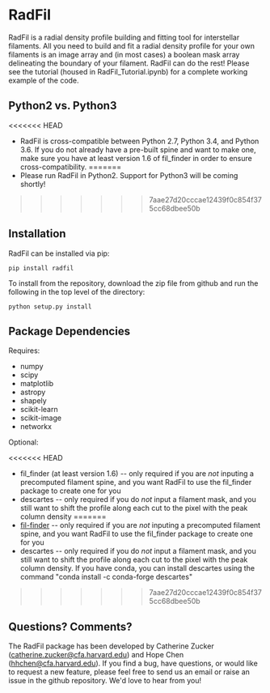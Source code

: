 # RadFil
RadFil is a radial density profile building and fitting tool for interstellar filaments. All you need to build and fit a radial density profile for your own filaments is an image array and (in most cases) a boolean mask array delineating the boundary of your filament. RadFil can do the rest! Please see the tutorial (housed in RadFil_Tutorial.ipynb) for a complete working example of the code. 

Python2 vs. Python3
------------
<<<<<<< HEAD
*   RadFil is cross-compatible between Python 2.7, Python 3.4, and Python 3.6. If you do not already have a pre-built spine and want to make one, make sure you have at least version 1.6 of fil_finder in order to ensure cross-compatibility. 
=======
*   Please run RadFil in Python2. Support for Python3 will be coming shortly!
>>>>>>> 7aae27d20cccae12439f0c854f375cc68dbee50b


Installation
------------

RadFil can be installed via pip:

```
pip install radfil
```

To install from the repository, download the zip file from github and run the following in the top level of the directory:
```
python setup.py install
```

Package Dependencies
--------------------

Requires:

 *   numpy
 *   scipy
 *   matplotlib
 *   astropy
 *   shapely
 *   scikit-learn
 *   scikit-image
 *   networkx

Optional:

<<<<<<< HEAD
 *  fil_finder (at least version 1.6) -- only required if you are *not* inputing a precomputed filament spine, and you want RadFil to use the fil_finder package to create one for you
 *  descartes -- only required if you do *not* input a filament mask, and you still want to shift the profile along each cut to the pixel with the peak column density
=======
 *  <a href="https://github.com/e-koch/FilFinder">fil-finder</a> -- only required if you are *not* inputing a precomputed filament spine, and you want RadFil to use the fil_finder package to create one for you
 *  descartes -- only required if you do *not* input a filament mask, and you still want to shift the profile along each cut to the pixel with the peak column density. If you have conda, you can install descartes using the command "conda install -c conda-forge descartes"
>>>>>>> 7aae27d20cccae12439f0c854f375cc68dbee50b
 
 Questions? Comments?
--------------------
The RadFil package has been developed by Catherine Zucker (catherine.zucker@cfa.harvard.edu) and Hope Chen (hhchen@cfa.harvard.edu). If you find a bug, have questions, or would like to request a new feature, please feel free to send us an email or raise an issue in the github repository. We'd love to hear from you!
